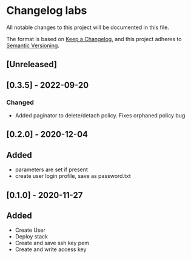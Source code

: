 # Changelog labs

All notable changes to this project will be documented in this file.

The format is based on [Keep a Changelog](https://keepachangelog.com/en/1.0.0/),
and this project adheres to [Semantic Versioning](https://semver.org/spec/v2.0.0.html).

## [Unreleased]

## [0.3.5] - 2022-09-20
### Changed
- Added paginator to delete/detach policy. Fixes orphaned policy bug

## [0.2.0] - 2020-12-04
## Added
- parameters are set if present
- create user login profile, save as password.txt


## [0.1.0] - 2020-11-27
## Added
- Create User
- Deploy stack
- Create and save ssh key pem
- Create and write access key
